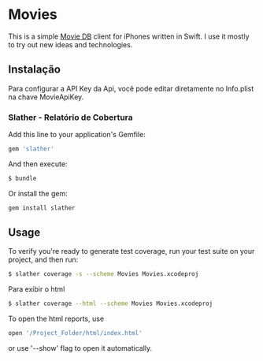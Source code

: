 # Movies
This is a simple [Movie DB](https://www.themoviedb.org) client for iPhones written in Swift.
I use it mostly to try out new ideas and technologies.


## Instalação

Para configurar a API Key da Api, você pode editar diretamente no Info.plist na chave MovieApiKey.

### Slather - Relatório de Cobertura

Add this line to your application's Gemfile:

```ruby
gem 'slather'
```

And then execute:

```sh
$ bundle
```

Or install the gem:

```sh
gem install slather
```

## Usage

To verify you're ready to generate test coverage, run your test suite on your project, and then run:

```sh
$ slather coverage -s --scheme Movies Movies.xcodeproj
```

Para exibir o html

```sh
$ slather coverage --html --scheme Movies Movies.xcodeproj
```

To open the html reports, use


```sh
open '/Project_Folder/html/index.html'
```


or use '--show' flag to open it automatically.

